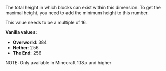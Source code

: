 The total height in which blocks can exist within this dimension.
To get the maximal height, you need to add the minimum height to this number.

This value needs to be a multiple of 16.

**Vanilla values:**
- **Overworld**: 384
- **Nether**: 256
- **The End**: 256

NOTE: Only available in Minecraft 1.18.x and higher